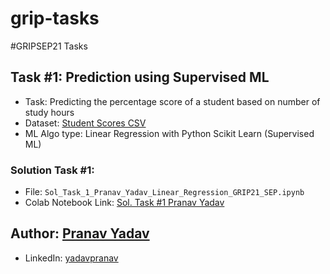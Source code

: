 # grip-tasks
#GRIPSEP21 Tasks

## Task #1: Prediction using Supervised ML

- Task: Predicting the percentage score of a student based on number of study hours
- Dataset: [Student Scores CSV](https://bit.ly/w-data)
- ML Algo type: Linear Regression with Python Scikit Learn (Supervised ML)

### Solution Task #1:
- File: `Sol_Task_1_Pranav_Yadav_Linear_Regression_GRIP21_SEP.ipynb`
- Colab Notebook Link: [Sol. Task #1 Pranav Yadav](https://colab.research.google.com/drive/1CHkQD8PIY-ll88i8hb19ORmAlQnnMBYj?usp=sharing)

## Author: [Pranav Yadav](https://github.com/pranav-yadav)
 - LinkedIn: [yadavpranav](https://www.linkedin.com/in/yadavpranav/)
